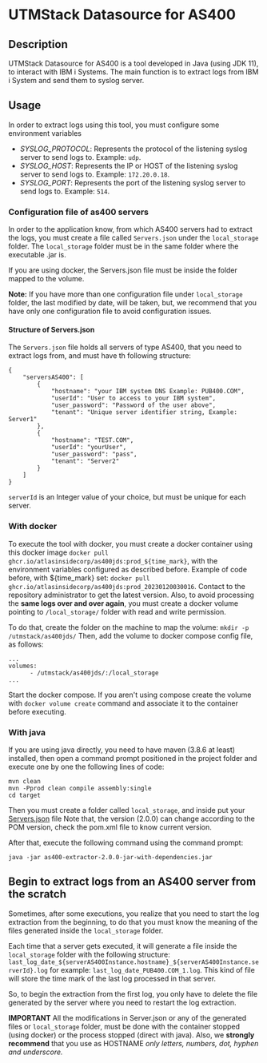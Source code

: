 # UTMStack Datasource for AS400
## Description
UTMStack Datasource for AS400 is a tool developed in Java (using JDK 11), to interact with IBM i Systems.
The main function is to extract logs from IBM i System and send them to syslog server.

## Usage
In order to extract logs using this tool, you must configure some environment variables 

- _SYSLOG_PROTOCOL_: Represents the protocol of the listening syslog server to send logs to. Example: `udp`.
- _SYSLOG_HOST_: Represents the IP or HOST of the listening syslog server to send logs to. Example: `172.20.0.18`.
- _SYSLOG_PORT_: Represents the port of the listening syslog server to send logs to. Example: `514`.

### Configuration file of as400 servers
In order to the application know, from which AS400 servers had to extract the logs, you must create a file called
`Servers.json` under the `local_storage` folder. The `local_storage` folder
must be in the same folder where the executable .jar is.

If you are using docker, the Servers.json file must be inside the folder mapped to the volume.

**Note:** If you have more than one configuration file under `local_storage` folder, the last modified by date, will be taken,
but, we recommend that you have only one configuration file to avoid configuration issues.

#### Structure of Servers.json
The `Servers.json` file holds all servers of type AS400, that you need to extract logs from, and must have
th following structure:

~~~
{
    "serversAS400": [
        {
            "hostname": "your IBM system DNS Example: PUB400.COM",
            "userId": "User to access to your IBM system",
            "user_password": "Password of the user above",
            "tenant": "Unique server identifier string, Example: Server1"
        },
        {
            "hostname": "TEST.COM",
            "userId": "yourUser",
            "user_password": "pass",
            "tenant": "Server2"
        }
    ]
}
~~~
`serverId` is an Integer value of your choice, but must be unique for each server.

### With docker
To execute the tool with docker, you must create a docker container using this docker image `docker pull ghcr.io/atlasinsidecorp/as400jds:prod_${time_mark}`, 
with the environment variables configured as described before.
Example of code before, with ${time_mark} set:
`docker pull ghcr.io/atlasinsidecorp/as400jds:prod_20230120030016`. Contact to the repository administrator to get the latest version.
Also, to avoid processing the **same logs over and over again**, you must create a docker volume pointing to
`/local_storage/` folder with read and write permission.

To do that, create the folder on the machine to map the volume: `mkdir -p /utmstack/as400jds/`
Then, add the volume to docker compose config file, as follows:
~~~
...
volumes:
      - /utmstack/as400jds/:/local_storage
...
~~~
Start the docker compose.
If you aren't using compose create the volume with `docker volume create` command and associate it to the container before executing.

### With java
If you are using java directly, you need to have maven (3.8.6 at least) installed, then open a command prompt positioned in the project 
folder and execute one by one the following lines of code:
~~~
mvn clean
mvn -Pprod clean compile assembly:single
cd target
~~~
Then you must create a folder called `local_storage`, and inside put your [Servers.json](#configuration-file-of-as400-servers) file
Note that, the version (2.0.0) can change according to the POM version, check the 
pom.xml file to know current version.

After that, execute the following command using the command prompt:
~~~
java -jar as400-extractor-2.0.0-jar-with-dependencies.jar
~~~

## Begin to extract logs from an AS400 server from the scratch
Sometimes, after some executions, you realize that you need to start the log extraction from the beginning, to do that
you must know the meaning of the files generated inside the `local_storage` folder.

Each time that a server gets executed, it will generate a file inside the `local_storage` folder with the following structure:
`last_log_date_${serverAS400Instance.hostname}_${serverAS400Instance.serverId}.log` for example: `last_log_date_PUB400.COM_1.log`. This kind of file
will store the time mark of the last log processed in that server.

So, to begin the extraction from the first log, you only have to delete the file generated by the server where you need to restart the log extraction.

**IMPORTANT**
All the modifications in Server.json or any of the generated files or `local_storage` folder, must be done with the container stopped (using docker)
or the process stopped (direct with java). Also, we **strongly recommend** that you use as HOSTNAME _only letters, numbers, dot, hyphen and underscore._ 